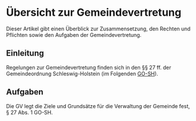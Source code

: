 # Übersicht zur Gemeindevertretung

Dieser Artikel gibt einen Überblick zur Zusammensetzung, den Rechten und Pflichten sowie den Aufgaben der Gemeindevertretung.

## Einleitung

Regelungen zur Gemeindevertretung finden sich in den §§ 27 ff. der Gemeindeordnung Schleswig-Holstein (im Folgenden [GO-SH](https://gesetze.io/gesetze/sh/go)).

## Aufgaben 

Die GV legt die Ziele und Grundsätze für die Verwaltung der Gemeinde fest, § 27 Abs. 1 GO-SH.

